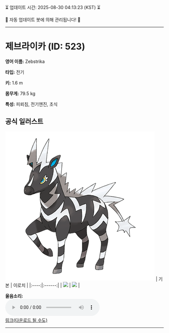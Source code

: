 
⏳ 업데이트 시간: 2025-08-30 04:13:23 (KST) ⏳

🤖 자동 업데이트 봇에 의해 관리됩니다! 🤖

---

# 제브라이카 (ID: 523)
**영어 이름:** Zebstrika

**타입:** 전기

**키:** 1.6 m

**몸무게:** 79.5 kg

**특성:** 피뢰침, 전기엔진, 초식

## 공식 일러스트
![](https://raw.githubusercontent.com/PokeAPI/sprites/master/sprites/pokemon/other/official-artwork/523.png)
| 기본 | 이로치 |
|:----:|:------:|
| <img src="http://play.pokemonshowdown.com/sprites/ani/zebstrika.gif" width="200"> | <img src="http://play.pokemonshowdown.com/sprites/ani-shiny/zebstrika.gif" width="200"> |

**울음소리:**<br><audio controls src="https://raw.githubusercontent.com/PokeAPI/cries/main/cries/pokemon/latest/523.ogg"></audio><br> [링크(다운로드 될 수도)](https://raw.githubusercontent.com/PokeAPI/cries/main/cries/pokemon/latest/523.ogg)


---
